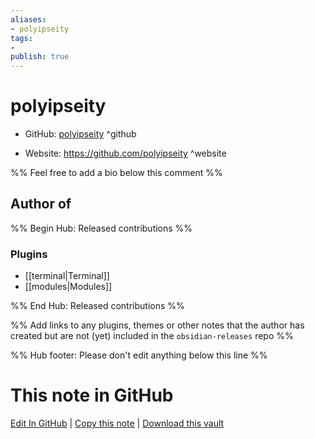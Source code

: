 ```yaml
---
aliases:
- polyipseity
tags:
- 
publish: true
---
```


# polyipseity

- GitHub: [polyipseity](https://github.com/polyipseity/) ^github
<!-- - Discord: `@` ^discord-->
- Website: <https://github.com/polyipseity> ^website
<!-- - [[Publish sites|Publish site]]: <https://> ^publish-->

%% Feel free to add a bio below this comment %%


## Author of

%% Begin Hub: Released contributions %%
### Plugins
- [[terminal|Terminal]]
- [[modules|Modules]]

%% End Hub: Released contributions %%

%% Add links to any plugins, themes or other notes that the author has created but are not (yet) included in the `obsidian-releases` repo %%

<!--
### Unlisted plugins
-->

<!--
### Others
-->

<!--
## Sponsor this author
-->

<!-- - [[GitHub sponsors]]: [Sponsor @polyipseity on GitHub Sponsors](https://github.com/sponsors/polyipseity) ^github-sponsor-->
<!-- - [[Buy me a coffee]]: <https://> ^buy-me-a-coffee-->
<!-- - [[PayPal]]: <https://> ^paypal-->
<!-- - [[Patreon]]: <https://> ^patreon-->

<!--
## Follow this author
-->

<!-- - [[YouTube Channels|On YouTube]]: <https://> ^youtube-->
<!-- - Twitter: <https://> ^twitter-->
<!-- - ... -->

%% Hub footer: Please don't edit anything below this line %%

# This note in GitHub

<span class="git-footer">[Edit In GitHub](https://github.dev/obsidian-community/obsidian-hub/blob/main/01%20-%20Community/People/polyipseity.md "git-hub-edit-note") | [Copy this note](https://raw.githubusercontent.com/obsidian-community/obsidian-hub/main/01%20-%20Community/People/polyipseity.md "git-hub-copy-note") | [Download this vault](https://github.com/obsidian-community/obsidian-hub/archive/refs/heads/main.zip "git-hub-download-vault") </span>

